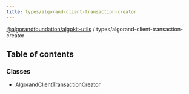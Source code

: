 ```yaml
---
title: types/algorand-client-transaction-creator
---
```

[@algorandfoundation/algokit-utils](/reference/algokit-utils-ts/api/readme/) / types/algorand-client-transaction-creator



## Table of contents

### Classes

- [AlgorandClientTransactionCreator](/reference/algokit-utils-ts/api/classes/types_algorand_client_transaction_creatoralgorandclienttransactioncreator/)